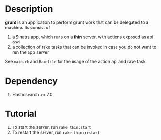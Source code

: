 # Description

**grunt** is an application to perform grunt work that can be delegated to a machine.
Its consist of
1. a Sinatra app, which runs on a **thin** server, with actions exposed as api and
2. a collection of rake tasks that can be invoked in case you do not want to run the app server

See `main.rb` and `Rakefile` for the usage of the action api and rake task.

# Dependency

1. Elasticsearch >= 7.0

# Tutorial

1. To start the server, run `rake thin:start`
2. To restart the server, run `rake thin:restart`
